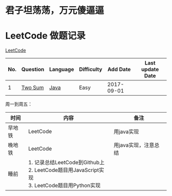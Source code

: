 # 君子坦荡荡，万元傻逼逼
# LeetCode 做题记录
[LeetCode](https://leetcode.com/problems/)

| No. | Question     | Language    | Difficulty | Add Date   | Last update Date |
|-----|--------------|-------------|------------|------------|------------------|
| 1   | [Two Sum][1] | [Java][1_1] | Easy       | 2017-09-01 |                  |

[1]:001.Two%20Sum
[1_1]:001.Two%20Sum/TwoSum.java

周一到周五：

| 时间   | 内容                                                                                                   | 备注                 |
|--------|--------------------------------------------------------------------------------------------------------|----------------------|
| 早地铁 | LeetCode                                                                                               | 用java实现           |
| 晚地铁 | LeetCode                                                                                               | 用java实现，注意总结 |
| 睡前   | 1. 记录总结LeetCode到Github上<br/>2. LeetCode题目用JavaScript实现<br/>3. LeetCode题目用Python实现<br/> |                      |

